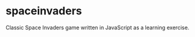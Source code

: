 spaceinvaders
=============

Classic Space Invaders game written in JavaScript as a learning exercise.
